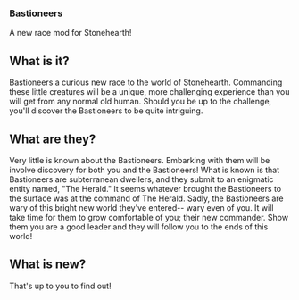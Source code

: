 ### Bastioneers
A new race mod for Stonehearth!

## What is it?
  Bastioneers a curious new race to the world of Stonehearth. Commanding these little creatures will be a unique, more challenging experience than you will get from any normal old human. Should you be up to the challenge, you'll discover the Bastioneers to be quite intriguing.

## What are they?
  Very little is known about the Bastioneers. Embarking with them will be involve discovery for both you and the Bastioneers! What is known is that Bastioneers are subterranean dwellers, and they submit to an enigmatic entity named, "The Herald." It seems whatever brought the Bastioneers to the surface was at the command of The Herald. Sadly, the Bastioneers are wary of this bright new world they've entered-- wary even of you. It will take time for them to grow comfortable of you; their new commander. 
  Show them you are a good leader and they will follow you to the ends of this world!
  
## What is new?
  That's up to you to find out!

